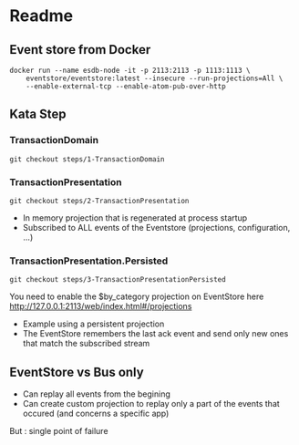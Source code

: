 # Readme

## Event store from Docker
```
docker run --name esdb-node -it -p 2113:2113 -p 1113:1113 \
    eventstore/eventstore:latest --insecure --run-projections=All \
    --enable-external-tcp --enable-atom-pub-over-http
```

## Kata Step

### TransactionDomain
```
git checkout steps/1-TransactionDomain
```
### TransactionPresentation
```
git checkout steps/2-TransactionPresentation
```
- In memory projection that is regenerated at process startup
- Subscribed to ALL events of the Eventstore (projections, configuration, ...)

### TransactionPresentation.Persisted
```
git checkout steps/3-TransactionPresentationPersisted
```

You need to enable the $by_category projection on EventStore here http://127.0.0.1:2113/web/index.html#/projections

- Example using a persistent projection
- The EventStore remembers the last ack event and send only new ones that match the subscribed stream

## EventStore vs Bus only
- Can replay all events from the begining
- Can create custom projection to replay only a part of the events that occured (and concerns a specific app)


But : single point of failure